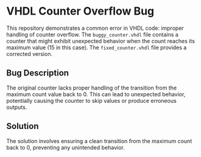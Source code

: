 # VHDL Counter Overflow Bug

This repository demonstrates a common error in VHDL code: improper handling of counter overflow. The `buggy_counter.vhdl` file contains a counter that might exhibit unexpected behavior when the count reaches its maximum value (15 in this case). The `fixed_counter.vhdl` file provides a corrected version.

## Bug Description
The original counter lacks proper handling of the transition from the maximum count value back to 0. This can lead to unexpected behavior, potentially causing the counter to skip values or produce erroneous outputs.

## Solution
The solution involves ensuring a clean transition from the maximum count back to 0, preventing any unintended behavior.